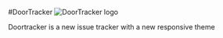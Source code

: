 #DoorTracker
![DoorTracker logo](http://doortracker.altervista.org/d/wp-content/uploads/2016/06/13393929_1549691422003395_7237582979183192719_n.jpg) 

Doortracker is a new  issue tracker with a new responsive theme

